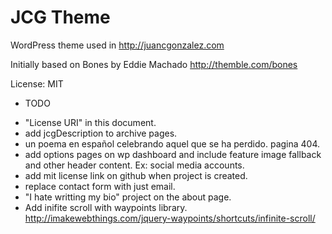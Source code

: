 JCG Theme
===

WordPress theme used in http://juancgonzalez.com

Initially based on Bones by Eddie Machado http://themble.com/bones

License: MIT

* TODO
- "License URI" in this document.
- add jcgDescription to archive pages.
- un poema en español celebrando aquel que se ha perdido. pagina 404.
- add options pages on wp dashboard and include feature image fallback and other header content. Ex: social media accounts.
- add mit license link on github when project is created.
- replace contact form with just email.
- "I hate writting my bio" project on the about page.
- Add inifite scroll with  waypoints library. http://imakewebthings.com/jquery-waypoints/shortcuts/infinite-scroll/
